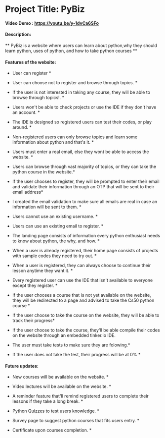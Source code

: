 # Project Title: PyBiz

#### Video Demo : https://youtu.be/y-1dvCa6SFo

#### Description:

** PyBiz is a website where users can learn about python,why they should learn python, uses of python, and how to take python courses **

#### Features of the website:

* User can register *

* User can choose not to register and browse through topics. *

* If the user is not interested in taking any course, they will be able to browse through topics!. *

* Users won't be able to check projects or use the IDE if they don't have an account. *

* The IDE is designed so registered users can test their codes, or play around. *

* Non-registered users can only browse topics and learn some information about python and that's it. *

* Users must enter a real email, else they wont be able to access the website. *

* Users can browse through vast majority of topics, or they can take the python course in the website.*

* If the user chooses to register, they will be prompted to enter their email and validate their information through an OTP that will be sent to their email address*

* I created the email validation to make sure all emails are real in case an information will be sent to them. *

* Users cannot use an existing username. *

* Users can use an existing email to register. *

* The landing page consists of information every python enthusiast needs to know about python, the why, and how. *

* When a user is already registered, their home page consists of projects with sample codes they need to try out. *

* When a user is registered, they can always choose to continue their lesson anytime they want it. *

* Every registered user can use the IDE that isn't available to everyone except they register. *

* If the user chooses a course that is not yet available on the website, they will be redirected to a page and advised to take the Cs50 python course *

* If the user choose to take the course on the website, they will be able to track their progress*

* If the user choose to take the course, they'll be able compile their codes on the website through an embedded tinker.io IDE.

* The user must take tests to make sure they are folowing.*

* If the user does not take the test, their progress will be at 0% *

#### Future updates:

* New courses will be available on the website. *

* Video lectures will be available on the website. *

* A reminder feature that'll remind registered users to complete their lessons if they take a long break. *

* Python Quizzes to test users knowledge. *

* Survey page to suggest python courses that fits users entry. *

* Certificate upon courses completion. *